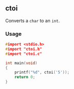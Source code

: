 ## ctoi
Converts a `char` to an `int`.

### Usage
```c
#import <stdio.h>
#import "ctoi.h"
#import "ctoi.c"

int main(void)
{
	printf("%d", ctoi('5'));
	return 0;
}
```